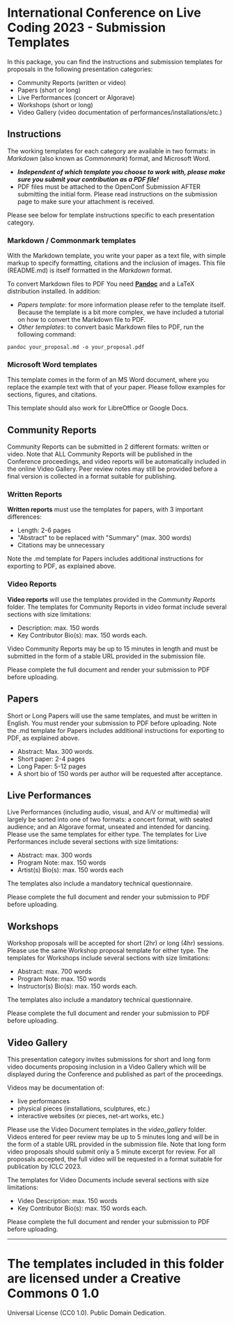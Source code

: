 # International Conference on Live Coding 2023 - Submission Templates

In this package, you can find the instructions and submission templates for proposals in the following presentation categories:

* Community Reports (written or video)
* Papers (short or long)
* Live Performances (concert or Algorave)
* Workshops (short or long)
* Video Gallery (video documentation of performances/installations/etc.)

## Instructions

The working templates for each category are available in two formats: in *Markdown* (also known as *Commonmark*) format, and Microsoft Word.

* ***Independent of which template you choose to work with, please make sure you submit your contribution as a PDF file!***  
* PDF files must be attached to the OpenConf Submission AFTER submitting the initial form. Please read instructions on the submission page to make sure your attachment is received. 

Please see below for template instructions specific to each presentation category.

### Markdown / Commonmark templates

With the Markdown template, you write your paper as a text file, with simple markup to specify formatting, citations and the inclusion of images. This file (README.md) is itself formatted in the *Markdown* format. 

To convert Markdown files to PDF You need [**Pandoc**](http://pandoc.org) and a LaTeX distribution installed. In addition:

 - *Papers template*: for more information please refer to the template itself. Because the template is a bit more complex, we have included a tutorial on how to convert the Markdown file to PDF. 
 - *Other templates*: to convert basic Markdown files to PDF, run the following command: 
```
pandoc your_proposal.md -o your_proposal.pdf
```
### Microsoft Word templates

This template comes in the form of an MS Word document, where you replace the example text with that of your paper. Please follow examples for sections, figures, and citations.

This template should also work for LibreOffice or Google Docs.

## Community Reports

Community Reports can be submitted in 2 different formats: written or video. Note that ALL Community Reports will be published in the Conference proceedings, and video reports will be automatically included in the online Video Gallery. Peer review notes may still be provided before a final version is collected in a format suitable for publishing. 

### Written Reports
**Written reports** must use the templates for papers, with 3 important differences: 
  - Length: 2-6 pages
  - "Abstract" to be replaced with "Summary" (max. 300 words)
  - Citations may be unnecessary
  
Note the .md template for Papers includes additional instructions for exporting to PDF, as explained above.

### Video Reports
**Video reports** will use the templates provided in the *Community Reports* folder. The templates for Community Reports in video format include several sections with size limitations:  

 - Description: max. 150 words
 - Key Contributor Bio(s): max. 150 words each.

Video Community Reports may be up to 15 minutes in length and must be submitted in the form of a stable URL provided in the submission file. 

Please complete the full document and render your submission to PDF before uploading.

## Papers

Short or Long Papers will use the same templates, and must be written in English. You must render your submission to PDF before uploading. Note the .md template for Papers includes additional instructions for exporting to PDF, as explained above. 

 - Abstract: Max. 300 words. 
 - Short paper: 2-4 pages 
 - Long Paper: 5-12 pages
 - A short bio of 150 words per author will be requested after acceptance. 

## Live Performances

Live Performances (including audio, visual, and A/V or multimedia) will largely be sorted into one of two formats: a concert format, with seated audience; and an Algorave format, unseated and intended for dancing. Please use the same templates for either type. The templates for Live Performances include several sections with size limitations:

 - Abstract: max. 300 words
 - Program Note: max. 150 words
 - Artist(s) Bio(s): max. 150 words each 
 
The templates also include a mandatory technical questionnaire. 
 
Please complete the full document and render your submission to PDF before uploading.

## Workshops

Workshop proposals will be accepted for short (2hr) or long (4hr) sessions. Please use the same Workshop proposal template for either type. The templates for Workshops include several sections with size limitations:  

 - Abstract: max. 700 words
 - Program Note: max. 150 words
 - Instructor(s) Bio(s): max. 150 words each.

The templates also include a mandatory technical questionnaire. 

Please complete the full document and render your submission to PDF before uploading.
 
## Video Gallery

This presentation category invites submissions for short and long form video documents proposing inclusion in a Video Gallery which will be displayed during the Conference and published as part of the proceedings. 

Videos may be documentation of: 
 - live performances
 - physical pieces (installations, sculptures, etc.)
 - interactive websites (xr pieces, net-art works, etc.)

Please use the Video Document templates in the *video_gallery* folder. Videos entered for peer review may be up to 5 minutes long and will be in the form of a stable URL provided in the submission file. Note that long form video proposals should submit only a 5 minute excerpt for review. For all proposals accepted, the full video will be requested in a format suitable for publication by ICLC 2023. 

The templates for Video Documents include several sections with size limitations:  

 - Video Description: max. 150 words
 - Key Contributor Bio(s): max. 150 words each.

Please complete the full document and render your submission to PDF before uploading.

__________________________________

# The templates included in this folder are licensed under a Creative Commons 0 1.0
Universal License (CC0 1.0). Public Domain Dedication.
